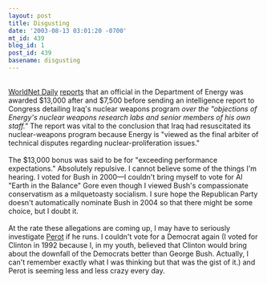 ```yaml
---
layout: post
title: Disgusting
date: '2003-08-13 03:01:20 -0700'
mt_id: 439
blog_id: 1
post_id: 439
basename: disgusting
---
```

<br /><a href="http://www.worldnetdaily.com/">WorldNet Daily</a> <a href="http://www.worldnetdaily.com/news/article.asp?ARTICLE_ID=34042">reports</a> that an official in the Department of Energy was awarded $13,000 after and $7,500 before sending an intelligence report to Congress detailing Iraq's nuclear weapons program <em>over the "objections of Energy's nuclear weapons research labs and senior members of his own staff."</em> The report was vital to the conclusion that Iraq had resuscitated its nuclear-weapons program because Energy is "viewed as the final arbiter of technical disputes regarding nuclear-proliferation issues."<br /><br />The $13,000 bonus was said to be for "exceeding performance expectations." Absolutely repulsive. I cannot believe some of the things I'm hearing. I voted for Bush in 2000&#x2014;I couldn't bring myself to vote for Al "Earth in the Balance" Gore even though I viewed Bush's compassionate conservatism as a milquetoasty socialism. I sure hope the Republican Party doesn't automatically nominate Bush in 2004 so that there might be some choice, but I doubt it.<br /><br />At the rate these allegations are coming up, I may have to seriously investigate <a href="http://www.salon.com/news/feature/2003/08/08/perot/index.html">Perot</a> if he runs. I couldn't vote for a Democrat again (I voted for Clinton in 1992 because I, in my youth, believed that Clinton would bring about the downfall of the Democrats better than George Bush. Actually, I can't remember exactly what I was thinking but that was the gist of it.) and Perot is seeming less and less crazy every day.<br /><br /><br />
